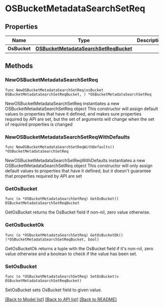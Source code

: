 # OSBucketMetadataSearchSetReq

## Properties

Name | Type | Description | Notes
------------ | ------------- | ------------- | -------------
**OsBucket** | [**OSBucketMetadataSearchSetReqBucket**](OSBucketMetadataSearchSetReqBucket.md) |  | 

## Methods

### NewOSBucketMetadataSearchSetReq

`func NewOSBucketMetadataSearchSetReq(osBucket OSBucketMetadataSearchSetReqBucket, ) *OSBucketMetadataSearchSetReq`

NewOSBucketMetadataSearchSetReq instantiates a new OSBucketMetadataSearchSetReq object
This constructor will assign default values to properties that have it defined,
and makes sure properties required by API are set, but the set of arguments
will change when the set of required properties is changed

### NewOSBucketMetadataSearchSetReqWithDefaults

`func NewOSBucketMetadataSearchSetReqWithDefaults() *OSBucketMetadataSearchSetReq`

NewOSBucketMetadataSearchSetReqWithDefaults instantiates a new OSBucketMetadataSearchSetReq object
This constructor will only assign default values to properties that have it defined,
but it doesn't guarantee that properties required by API are set

### GetOsBucket

`func (o *OSBucketMetadataSearchSetReq) GetOsBucket() OSBucketMetadataSearchSetReqBucket`

GetOsBucket returns the OsBucket field if non-nil, zero value otherwise.

### GetOsBucketOk

`func (o *OSBucketMetadataSearchSetReq) GetOsBucketOk() (*OSBucketMetadataSearchSetReqBucket, bool)`

GetOsBucketOk returns a tuple with the OsBucket field if it's non-nil, zero value otherwise
and a boolean to check if the value has been set.

### SetOsBucket

`func (o *OSBucketMetadataSearchSetReq) SetOsBucket(v OSBucketMetadataSearchSetReqBucket)`

SetOsBucket sets OsBucket field to given value.



[[Back to Model list]](../README.md#documentation-for-models) [[Back to API list]](../README.md#documentation-for-api-endpoints) [[Back to README]](../README.md)


